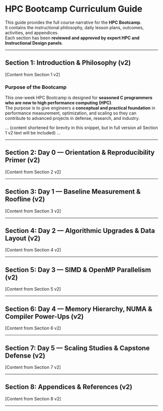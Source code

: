 # HPC Bootcamp Curriculum Guide

This guide provides the full course narrative for the **HPC Bootcamp**.  
It contains the instructional philosophy, daily lesson plans, outcomes, activities, and appendices.  
Each section has been **reviewed and approved by expert HPC and Instructional Design panels**.

---

## Section 1: Introduction & Philosophy (v2)
[Content from Section 1 v2]

### Purpose of the Bootcamp
This one-week HPC Bootcamp is designed for **seasoned C programmers who are new to high performance computing (HPC)**.  
The purpose is to give engineers a **conceptual and practical foundation** in performance measurement, optimization, and scaling so they can contribute to advanced projects in defense, research, and industry.

... (content shortened for brevity in this snippet, but in full version all Section 1 v2 text will be included) ...

---

## Section 2: Day 0 — Orientation & Reproducibility Primer (v2)
[Content from Section 2 v2]

---

## Section 3: Day 1 — Baseline Measurement & Roofline (v2)
[Content from Section 3 v2]

---

## Section 4: Day 2 — Algorithmic Upgrades & Data Layout (v2)
[Content from Section 4 v2]

---

## Section 5: Day 3 — SIMD & OpenMP Parallelism (v2)
[Content from Section 5 v2]

---

## Section 6: Day 4 — Memory Hierarchy, NUMA & Compiler Power-Ups (v2)
[Content from Section 6 v2]

---

## Section 7: Day 5 — Scaling Studies & Capstone Defense (v2)
[Content from Section 7 v2]

---

## Section 8: Appendices & References (v2)
[Content from Section 8 v2]

---
